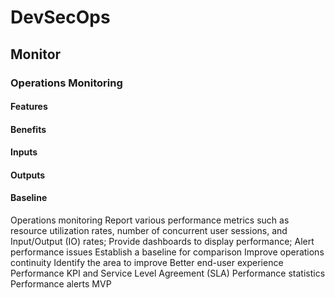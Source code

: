 # DevSecOps

## Monitor

### Operations Monitoring

#### Features

#### Benefits

#### Inputs

#### Outputs

#### Baseline

Operations
monitoring
Report various
performance metrics such
as resource utilization
rates, number of
concurrent user sessions,
and Input/Output (IO)
rates;
Provide dashboards to
display performance;
Alert performance issues
Establish a baseline for
comparison
Improve
operations
continuity
Identify the
area to improve
Better end-user
experience
Performance
KPI and
Service Level
Agreement
(SLA)
Performance
statistics
Performance
alerts
MVP
